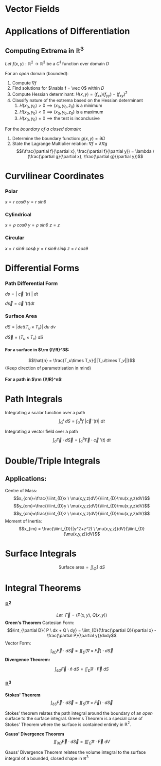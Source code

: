 # Vector Fields


# Applications of Differentiation

## Computing Extrema in $\mathbb{R}^3$

$Let \ f(x,y) : \mathbb{R}^2 \rightarrow \mathbb{R}^3 \text{ be a } C^1 \text{ function over domain }D$

For an *open* domain (bounded):
1. Compute $\nabla f$
2. Find solutions for $\nabla f = \vec 0$ within $D$
3. Compute Hessian determinant: $H(x,y) = (f_{xx})(f_{yy}) - (f_{xy})^2$
4. Classify nature of the extrema based on the Hessian determinant
	1. $H(x_0, y_0) > 0 \implies (x_0, y_0, z_0) \text{ is a minimum}$
	2. $H(x_0, y_0) < 0 \implies (x_0, y_0, z_0) \text{ is a maximum}$
	3. $H(x_0, y_0) = 0 \implies \text{the test is inconclusive}$

For the *boundary of a closed domain*:
1. Determine the boundary function: $g(x,y) = \partial D$
2. State the Lagrange Multiplier relation: $\nabla f = \lambda \nabla g$
$$(\frac{\partial f}{\partial x}, \frac{\partial f}{\partial y}) = \lambda \ (\frac{\partial g}{\partial x}, \frac{\partial g}{\partial y})$$
$$$$


# Curvilinear Coordinates
### Polar
$x = r \ cos\theta$
$y = r \ sin\theta$
### Cylindrical
$x = \rho \ cos\theta$
$y = \rho \ sin\theta$
$z=z$
### Circular
$x = r \ sin \theta \ cos \phi$
$y = r \ sin \theta \ sin \phi$
$z = r \ cos \theta$
# Differential Forms

### Path Differential Form
$ds = | \ \vec{c} \ '(t) \ | \ dt$

$d\vec{s} = \vec{c} \ '(t)dt$

### Surface Area
$dS = |det(T_u \times T_v)| \ du \ dv$

$d \vec{S} = (T_u \times T_v) \ dS$


#### For a surface in $\rm {I\!R}^3$:
$$\hat{n} = \frac{T_u\times T_v}{||T_u\times T_v||}$$
(Keep direction of parametrisation in mind)

#### For a path in $\rm {I\!R}^n$:


# Path Integrals
Integrating a scalar function over a path
$$
\int_{c}{f} \ dS = \int_{a}^{b}{f \ |\vec{c} \ '(t)| \ dt}
$$

Integrating a vector field over a path
$$\int_{c}{\vec{F}} \cdot d \vec{S} = \int_{a}^{b} \vec{F} \cdot \vec{c} \ '(t) \ dt$$

# Double/Triple Integrals


## Applications:
Centre of Mass:
$$x_{cm}=\frac{\iiint_{D}x \ \mu(x,y,z)dV}{\iiint_{D}\mu(x,y,z)dV}$$
$$y_{cm}=\frac{\iiint_{D}y \ \mu(x,y,z)dV}{\iiint_{D}\mu(x,y,z)dV}$$
$$y_{cm}=\frac{\iiint_{D}z \ \mu(x,y,z)dV}{\iiint_{D}\mu(x,y,z)dV}$$
Moment of Inertia:
$$x_{im} = \frac{\iiint_{D}{(y^2+z^2) \ \mu(x,y,z)}dV}{\iiint_{D}{\mu(x,y,z)}dV}$$


# Surface Integrals

$$\text{Surface area} = \iint_{\Phi}{1}\ dS$$
# Integral Theorems
### ${\mathbb{R}}^2$
$$Let \ \ \vec{F}=(P(x,y), \ Q(x,y))$$
**Green's Theorem**
	Cartesian Form:
$$\int_{\partial D}{ P \ dx + Q \ dy} = \iint_{D}{\frac{\partial Q}{\partial x} - \frac{\partial P}{\partial y}}dxdy$$
	Vector Form:
$$\int_{\partial D}\vec{F} \cdot d \vec{S} = \iint_{D}{(\nabla \times\vec{F})} \cdot d \vec{S}$$
**Divergence Theorem:**

$$\int_{\partial D}{\vec{F}} \cdot \hat{n} \  d{S} = \iint_{D}{\nabla \cdot \vec{F}} \ dS$$
### ${\mathbb{R}}^3$
**Stokes' Theorem**
$$\int_{\partial S}\vec{F} \cdot d \vec{S} = \iint_{S}{(\nabla \times\vec{F})} \cdot d \vec{S}$$

Stokes' theorem relates the path integral around the boundary of an *open* surface to the surface integral. Green's Theorem is a special case of Stokes' Theorem where the surface is contained entirely in $\mathbb{R}^2$.


**Gauss' Divergence Theorem**
$$\iint_{\partial  \Omega}{\vec{F} \cdot d \vec{S}} = \iiint_{\Omega}{\nabla \cdot \vec{F}} \ dV$$

Gauss' Divergence Theorem relates the volume integral to the surface integral of a bounded, closed shape in $\mathbb{R}^3$